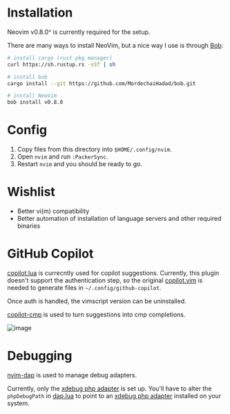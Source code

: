 # Installation

Neovim v0.8.0^ is currently required for the setup.

There are many ways to install NeoVim, but a nice way I use is through [Bob](https://github.com/MordechaiHadad/bob.git):

```sh
# install cargo (rust pkg manager)
curl https://sh.rustup.rs -sSf | sh

# install bob
cargo install --git https://github.com/MordechaiHadad/bob.git

# install NeoVim
bob install v0.8.0
```

# Config

1. Copy files from this directory into `$HOME/.config/nvim`.
2. Open `nvim` and run `:PackerSync`.
3. Restart `nvim` and you should be ready to go.

# Wishlist

- Better vi(m) compatibility
- Better automation of installation of language servers and other required binaries

# GitHub Copilot

[copilot.lua](https://github.com/zbirenbaum/copilot.lua) is currecntly used for copilot suggestions. Currently, this plugin doesn't support the authentication step, so the original [copilot.vim](https://github.com/github/copilot.vim) is needed to generate files in `~/.config/github-copilot`.

Once auth is handled, the vimscript version can be uninstalled.

[copilot-cmp](https://github.com/zbirenbaum/copilot-cmp) is used to turn suggestions into cmp completions.

![image](https://user-images.githubusercontent.com/9198690/178099328-ea886b45-e071-40a4-8f27-5ee262b81ec0.png)

# Debugging

[nvim-dap](https://github.com/mfussenegger/nvim-dap) is used to manage debug adapters.

Currently, only the [xdebug php adapter](https://github.com/xdebug/vscode-php-debug) is set up. You'll have to alter the `phpDebugPath` in [dap.lua](./after/plugin/dap.lua) to point to an [xdebug php adapter](https://github.com/xdebug/vscode-php-debug) installed on your system.

